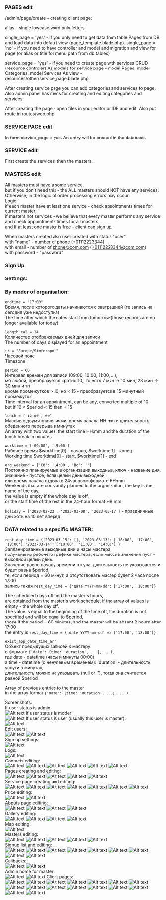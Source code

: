 ### PAGES edit
/admin/page/create - creating client page:

alias - single lowcase word only letters

single_page = 'yes' - if you only need to get data from table Pages from DB and load data into default view (page_template.blade.php).
single_page = 'no' - if you need to have controller and model and migration and view for page (or alias or title for menu path from db tables)

service_page = 'yes' - if you need to create page with services CRUD (resource controler)
As models for service page - model Pages, model Categories, model Services
As view - resources/other/service_page.blade.php

After creating service page you can add categories and services to page.
Also admin panel has items for creating and editing categories and services.

After creating the page - open files in your editor or IDE and edit.
Also put route in routes/web.php.

### SERVICE PAGE edit
In form service_page = yes.
An entry will be created in the database.

### SERVICE edit
First create the services, then the masters.

### MASTERS edit   
All masters must have a some service,    
but if you don't need this - the ALL masters should NOT have any services.    
Otherwise, in the logic of order processing errors may occur.    
Logic:   
if each master have at least one service - check appointments times for current master;    
if masters not services - we believe that every master performs any service    
and check appointments times for all masters    
and if at least one master is free - client can sign up.    

When masters created also user created with status "user"    
with "name" - number of phone (+01112223344)    
with email - number of phone@com.com (+01112223344@com.com)    
with password - "password"     


### Sign Up
### Settings:
### By moder of organisation:
`endtime = "17:00"`    
Время, после которого даты начинаются с завтрашней (те запись на сегодня уже недоступна)    
The time after which the dates start from tomorrow (those records are no longer available for today)    

`lehgth_cal = 14`    
Количество отображаемых дней для записи    
The number of days displayed for an appointment    

`tz = "Europe/Simferopol"`    
Часовой пояс    
Timezone    

`period = 60`    
Интервал времен для записи (09:00, 10:00, 11:00, ...),    
мб любой, преобразуется кратно 10,, то есть 7 мин -> 10 мин, 23 мин -> 30 мин и тп    
кроме промежутков > 10, но < 15 - преобразуется в 15 минутный промежуток    
Time interval for an appointment, can be any, converted multiple of 10    
but if 10 < $period < 15 then = 15     

`lunch = ["12:00", 60]`     
Массив c двумя значениями: время начала HH:mm и длительность обеденного перерыва в минутах    
An array with two values: the start time HH:mm and the duration of the lunch break in minutes    

`worktime = ['09:00', '19:00']`    
Рабочее время $worktime[0] - начало, $worktime[1] - конец    
Working time $worktime[0] - start, $worktime[1] - end    

`org_weekend = {'Сб': '14:00', 'Вс': ''}`    
Постоянно планируемые в организации выходные, ключ - название дня,    
значение - пустое, если целый день выходной,    
или время начала отдыха в 24часовом формате HH:mm    
Weekends that are constantly planned in the organization, the key is the name of the day,    
the value is empty if the whole day is off,    
or the start time of the rest in the 24-hour format HH:mm    

`holiday = ['2023-02-23', '2023-03-08', '2023-03-17']` - праздничные дни хоть на 10 лет вперед    

### DATA related to a specific MASTER:    
`rest_day_time = {'2023-03-15': [], '2023-03-13': ['16:00', '17:00', '18:00'],'2023-03-14': ['10:00', '11:00', '14:00'] }`    
Запланированные выходные дни и часы мастера,    
получены из рабочего графика мастера, если массив значений пуст - выходной целый день.    
Значение равно началу времени отгула, длительность не указывается и будет равна $period,    
те, если период = 60 минут, а отсутствовать мастер будет 2 часа после 17:00    
запись такая `rest_day_time = {'дата YYYY-mm-dd': ['17:00', '18:00']}`    

The scheduled days off and the master's hours,    
are obtained from the master's work schedule, if the array of values is empty - the whole day off.    
The value is equal to the beginning of the time off, the duration is not specified and will be equal to $period,    
those if the period = 60 minutes, and the master will be absent 2 hours after 17:00      
the entry is `rest_day_time = {'date YYYY-mm-dd' => ['17:00', '18:00']}`    

`exist_app_date_time_arr`    
Объект предыдущих записей к мастеру    
в формате `{'date': {time: 'duration', ...}, ...)`,     
где date - datetime (часы и минуты 00:00)    
а time - datetime (с ненулевым временем): 'duration' - длительность услуги в минутах,     
длительность можно не указывать (null or ''), тогда она считается равной $period     

Array of previous entries to the master     
in the array format `{'date': {time: 'duration', ...}, ...)`      

Screenshots:   
If user status is admin:    
![Alt text](screenshots/000_admin_page.jpg "Optional title")
If user status is moder:   
![Alt text](screenshots/001_admin_moder_page.jpg "Optional title")
If user status is user (usually this user is master):   
![Alt text](screenshots/002_admin_user_master_page.jpg "Optional title")     
Edit users:   
![Alt text](screenshots/003_admin_user_change.jpg "Optional title")
![Alt text](screenshots/004_admin_user_delete.jpg "Optional title")    
Sign up settings:    
![Alt text](screenshots/005_admin_signup_settings.jpg "Optional title")      
Logs:    
![Alt text](screenshots/006_admin_logs.jpg "Optional title")    
Contacts editing:   
![Alt text](screenshots/010_admin_moder_contacts.jpg "Optional title")
![Alt text](screenshots/011_admin_moder_contacts_list.jpg "Optional title")
![Alt text](screenshots/012_admin_moder_contacts_create.jpg "Optional title")
![Alt text](screenshots/013_admin_moder_contacts_delete.jpg "Optional title")
![Alt text](screenshots/014_admin_moder_contacts_edit.jpg "Optional title")
![Alt text](screenshots/015_admin_moder_contacts_edit.jpg "Optional title")     
Pages creating and editing:     
![Alt text](screenshots/020_admin_moder_pages_create_info.jpg "Optional title")
![Alt text](screenshots/020_admin_moder_pages_create_info.jpg "Optional title")
![Alt text](screenshots/021_admin_moder_pages_create.jpg "Optional title")
![Alt text](screenshots/022_admin_moder_pages_edit_list.jpg "Optional title")
![Alt text](screenshots/023_admin_moder_pages_edit_edit.jpg "Optional title")     
Service page creating and editing:    
![Alt text](screenshots/024_admin_moder_services_pages_edit_list.jpg "Optional title")
![Alt text](screenshots/025_admin_moder_services_pages_edit_edit.jpg "Optional title")
![Alt text](screenshots/026_admin_moder_services_edit_page_choice.jpg "Optional title")
![Alt text](screenshots/027_admin_moder_services_edit_category_add.jpg "Optional title")
![Alt text](screenshots/028_admin_moder_services_edit_category_delete.jpg "Optional title")
![Alt text](screenshots/028_admin_moder_services_edit_services_add.jpg "Optional title")
![Alt text](screenshots/029_admin_moder_services_edit_services_delete.jpg "Optional title")    
Price editing:   
![Alt text](screenshots/030_admin_moder_prices_edit_page_choice.jpg "Optional title")
![Alt text](screenshots/031_admin_moder_prices_edit.jpg "Optional title")    
Abputs page editing:    
![Alt text](screenshots/040_admin_moder_abouts_articles_add.jpg "Optional title")
![Alt text](screenshots/041_admin_moder_abouts_articles_delete.jpg "Optional title")
![Alt text](screenshots/042_admin_moder_abouts_articles_postdelete.jpg "Optional title")
![Alt text](screenshots/043_admin_moder_abouts_articles_edit.jpg "Optional title")     
Gallery editing:    
![Alt text](screenshots/050_admin_moder_gallery_edit.jpg "Optional title")
![Alt text](screenshots/051_admin_moder_gallery_add.jpg "Optional title")
![Alt text](screenshots/052_admin_moder_gallery_remove.jpg "Optional title")
![Alt text](screenshots/053_admin_moder_gallery_albumlink_edit.jpg "Optional title")     
Map editing:      
![Alt text](screenshots/060_admin_moder_map_edit.jpg "Optional title")     
Masters editing:    
![Alt text](screenshots/070_admin_moder_masters_edit_list.jpg "Optional title")
![Alt text](screenshots/071_admin_moder_masters_edit_edit.jpg "Optional title")
![Alt text](screenshots/072_admin_moder_masters_create.jpg "Optional title")
![Alt text](screenshots/073_admin_moder_masters_schedule_choice_master.jpg "Optional title")
![Alt text](screenshots/074_admin_moder_masters_schedule_edit.jpg "Optional title")     
Signup list and editing:     
![Alt text](screenshots/080_admin_moder_signup_by_date.jpg "Optional title")
![Alt text](screenshots/081_admin_moder_signup_by_master.jpg "Optional title")
![Alt text](screenshots/082_admin_moder_signup_by_client_choice.jpg "Optional title")
![Alt text](screenshots/083_admin_moder_signup_by_client.jpg "Optional title")
![Alt text](screenshots/084_admin_moder_signup_by_client_edit.jpg "Optional title")
![Alt text](screenshots/085_admin_moder_signup_edit_time.jpg "Optional title")
![Alt text](screenshots/086_admin_moder_signup_edit_master.jpg "Optional title")
![Alt text](screenshots/087_admin_moder_signup_past.jpg "Optional title")
![Alt text](screenshots/088_admin_moder_signup_future.jpg "Optional title")       
Callbacks:    
![Alt text](screenshots/090_admin_moder_callback_need.jpg "Optional title")
![Alt text](screenshots/091_admin_moder_callback_complete.jpg "Optional title")     
Admin home for master:   
![Alt text](screenshots/100_admin_master_page.jpg "Optional title")
![Alt text](screenshots/101_admin_master_signup.jpg "Optional title")
Client pages:     
![Alt text](screenshots/200_client_home_page.jpg "Optional title")
![Alt text](screenshots/201_client_callback.jpg "Optional title")
![Alt text](screenshots/202_client_signup_start.jpg "Optional title")
![Alt text](screenshots/203_client_signup_service.jpg "Optional title")
![Alt text](screenshots/204_client_signup_master.jpg "Optional title")
![Alt text](screenshots/205_client_signup_time.jpg "Optional title")
![Alt text](screenshots/206_client_signup_check_free.jpg "Optional title")
![Alt text](screenshots/208_client_signup_end.jpg "Optional title")
![Alt text](screenshots/209_client_service_page_list.jpg "Optional title")
![Alt text](screenshots/210_client_service_category_page.jpg "Optional title")
![Alt text](screenshots/211_client_service_page.jpg "Optional title")
![Alt text](screenshots/212_client_price_page.jpg "Optional title")
![Alt text](screenshots/213_client_gallery_page.jpg "Optional title")
![Alt text](screenshots/214_client_gallery_page.jpg "Optional title")
![Alt text](screenshots/215_client_about_page.jpg "Optional title")
![Alt text](screenshots/216_client_map_page.jpg "Optional title")
